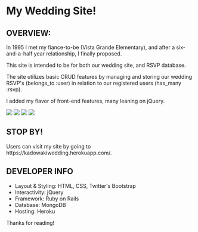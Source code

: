 <h1>My Wedding Site!</h1>

<h2>OVERVIEW:</h2>
In 1995 I met my fiance-to-be (Vista Grande Elementary), and after a six-and-a-half year relationship, I finally proposed. 

This site is intended to be for both our wedding site, and RSVP database. 

The site utilizes basic CRUD features by managing and storing our wedding RSVP's (belongs_to :user) in relation to our registered users (has_many :rsvp). 

I added my flavor of front-end features, many leaning on jQuery. 
<br>

<img src="/Users/Kadowaki/GA/Projects/WeddingPage/kadowakiwedding/app/assets/images/readme/cover.png">
<img src="/Users/Kadowaki/GA/Projects/WeddingPage/kadowakiwedding/app/assets/images/readme/images/readme/grid.png">
<img src="/Users/Kadowaki/GA/Projects/WeddingPage/kadowakiwedding/app/assets/images/readme/images/readme/lombardi.png">
<img src="/Users/Kadowaki/GA/Projects/WeddingPage/kadowakiwedding/app/assets/images/readme/images/readme/rsvp.png">


<h2>STOP BY!</h2>
Users can visit my site by going to https://kadowakiwedding.herokuapp.com/.

<h2>DEVELOPER INFO</h2>
<ul>
	<li>Layout & Styling: HTML, CSS, Twitter's Bootstrap</li>
	<li>Interactivity: jQuery</li>
	<li>Framework: Ruby on Rails</li>
	<li>Database: MongoDB</li>
	<li>Hosting: Heroku</li>
</ul>

Thanks for reading!